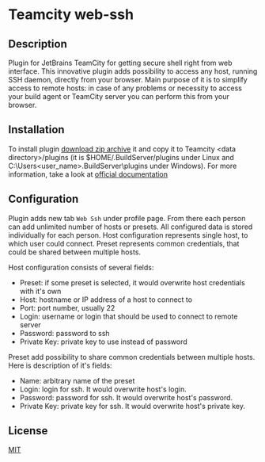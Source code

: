Teamcity web-ssh
=================

Description
-----------
Plugin for JetBrains TeamCity for getting secure shell right from web interface.
This innovative plugin adds possibility to access any host, running SSH daemon, directly from your browser. 
Main purpose of it is to simplify access to remote hosts: in case of any problems or necessity to access your build agent
or TeamCity server you can perform this from your browser.

Installation
------------
To install plugin [download zip archive](https://github.com/grundic/teamcity-web-ssh/releases) 
it and copy it to Teamcity \<data directory\>/plugins (it is $HOME/.BuildServer/plugins under Linux and C:\Users\<user_name>\.BuildServer\plugins under Windows). 
For more information, take a look at [official documentation](https://confluence.jetbrains.com/display/TCD9/Installing+Additional+Plugins)

Configuration
-------------
Plugin adds new tab `Web Ssh` under profile page. From there each person can add unlimited number of hosts or presets.
All configured data is stored individually for each person. Host configuration represents single host, to which user could connect.
Preset represents common credentials, that could be shared between multiple hosts.

Host configuration consists of several fields:
  - Preset: if some preset is selected, it would overwrite host credentials with it's own
  - Host: hostname or IP address of a host to connect to
  - Port: port number, usually 22
  - Login: username or login that should be used to connect to remote server
  - Password: password to ssh
  - Private Key: private key to use instead of password

Preset add possibility to share common credentials between multiple hosts. Here is description of it's fields:
  - Name: arbitrary name of the preset
  - Login: login for ssh. It would overwrite host's login.
  - Password: password for ssh. It would overwrite host's password.
  - Private Key: private key for ssh. It would overwrite host's private key.

License
-------
[MIT](https://github.com/grundic/teamcity-web-ssh/blob/master/LICENSE)
